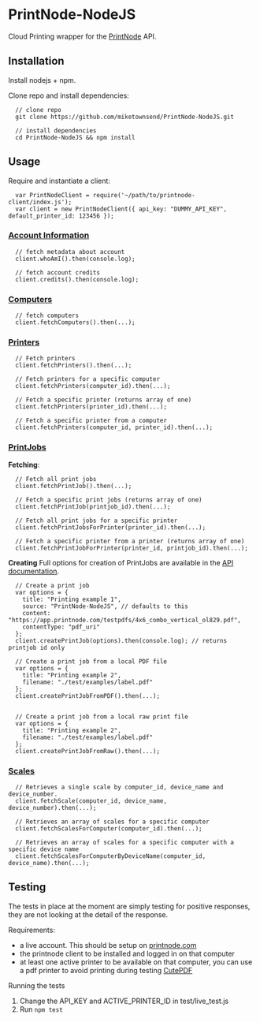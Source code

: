 # PrintNode-NodeJS

Cloud Printing wrapper for the [PrintNode](https://www.printnode.com) API.

## Installation

Install nodejs + npm.

Clone repo and install dependencies:

```
  // clone repo
  git clone https://github.com/miketownsend/PrintNode-NodeJS.git 

  // install dependencies
  cd PrintNode-NodeJS && npm install
```

## Usage

Require and instantiate a client:

```
  var PrintNodeClient = require('~/path/to/printnode-client/index.js');
  var client = new PrintNodeClient({ api_key: "DUMMY_API_KEY", default_printer_id: 123456 });
```

### [Account Information](https://www.printnode.com/docs/api/curl/#account_information)

```
  // fetch metadata about account
  client.whoAmI().then(console.log);

  // fetch account credits
  client.credits().then(console.log);
```

### [Computers](https://www.printnode.com/docs/api/curl/#computers)

```
  // fetch computers
  client.fetchComputers().then(...);
```

### [Printers](https://www.printnode.com/docs/api/curl/#printers)

```
  // Fetch printers
  client.fetchPrinters().then(...);

  // Fetch printers for a specific computer
  client.fetchPrinters(computer_id).then(...);

  // Fetch a specific printer (returns array of one)
  client.fetchPrinters(printer_id).then(...);

  // Fetch a specific printer from a computer
  client.fetchPrinters(computer_id, printer_id).then(...);
```

### [PrintJobs](https://www.printnode.com/docs/api/curl/#printjobs)

**Fetching**:
```
  // Fetch all print jobs
  client.fetchPrintJob().then(...);

  // Fetch a specific print jobs (returns array of one)
  client.fetchPrintJob(printjob_id).then(...);

  // Fetch all print jobs for a specific printer
  client.fetchPrintJobsForPrinter(printer_id).then(...);

  // Fetch a specific printer from a printer (returns array of one)
  client.fetchPrintJobForPrinter(printer_id, printjob_id).then(...);
```

**Creating**
Full options for creation of PrintJobs are available in the [API documentation](https://www.printnode.com/docs/api/curl/#printjobs).
```
  // Create a print job
  var options = {
    title: "Printing example 1",
    source: "PrintNode-NodeJS", // defaults to this
    content: "https://app.printnode.com/testpdfs/4x6_combo_vertical_ol829.pdf",
    contentType: "pdf_uri"
  };
  client.createPrintJob(options).then(console.log); // returns printjob id only

  // Create a print job from a local PDF file
  var options = {
    title: "Printing example 2",
    filename: "./test/examples/label.pdf"
  };
  client.createPrintJobFromPDF().then(...);


  // Create a print job from a local raw print file
  var options = {
    title: "Printing example 2",
    filename: "./test/examples/label.pdf"
  };
  client.createPrintJobFromRaw().then(...);

```

### [Scales](https://www.printnode.com/docs/api/curl/#scales)

```
  // Retrieves a single scale by computer_id, device_name and device_number.
  client.fetchScale(computer_id, device_name, device_number).then(...);

  // Retrieves an array of scales for a specific computer 
  client.fetchScalesForComputer(computer_id).then(...);

  // Retrieves an array of scales for a specific computer with a specific device name
  client.fetchScalesForComputerByDeviceName(computer_id, device_name).then(...);
```

## Testing

The tests in place at the moment are simply testing for positive responses, they are not looking at the detail of the response.

Requirements:
- a live account. This should be setup on [printnode.com](https://printnode.com)
- the printnode client to be installed and logged in on that computer
- at least one active printer to be available on that computer, you can use a pdf printer to avoid printing during testing [CutePDF](http://cutepdf.com/)

Running the tests

  1. Change the API_KEY and ACTIVE_PRINTER_ID in test/live_test.js 
  2. Run `npm test`